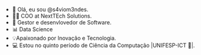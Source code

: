 - 👋 Olá, eu sou @s4viom3ndes.
- 👨‍💻 COO at NextTEch Solutions.
- 👾 Gestor e desenvlovedor de Software.
- 📊  Data Science 
- 💡Apaixonado por Inovação e Tecnologia.
- 💻 Estou no quinto período de Ciência da Computação |UNIFESP-ICT 🦖|.                          

